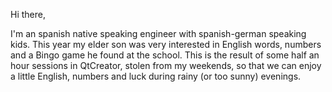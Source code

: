 Hi there,

I'm an spanish native speaking engineer with spanish-german speaking kids. This year my elder son was very interested in English words, numbers and a Bingo game he found at the school. This is the result of some half an hour sessions in QtCreator, stolen from my weekends, so that we can enjoy a little English, numbers and luck during rainy (or too sunny) evenings. 
<!---
ESORIANOGIRON/ESORIANOGIRON is a ✨ special ✨ repository because its `README.md` (this file) appears on your GitHub profile.
You can click the Preview link to take a look at your changes.
--->
